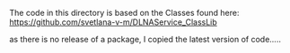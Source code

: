 ﻿The code in this directory is based on the Classes found here: 
https://github.com/svetlana-v-m/DLNAService_ClassLib

as there is no release of a package, I copied the latest version of code.....
